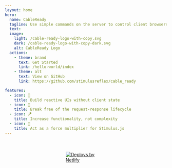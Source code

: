```yaml
---
layout: home
hero:
  name: CableReady
  tagline: Use simple commands on the server to control client browsers in real-time
  text:
  image:
    light: /cable-ready-logo-with-copy.svg
    dark: /cable-ready-logo-with-copy-dark.svg
    alt: CableReady Logo
  actions:
    - theme: brand
      text: Get Started
      link: /hello-world/index
    - theme: alt
      text: View on GitHub
      link: https://github.com/stimulusreflex/cable_ready

features:
  - icon: 🥏
    title: Build reactive UIs without client state
  - icon: 🤹
    title: Break free of the request-response lifecycle
  - icon: 🪁
    title: Increase functionality, not complexity
  - icon: 🔨
    title: Act as a force multiplier for Stimulus.js
---
```


<style>
:root {
  --vp-c-brand: #478EA5;
  --vp-button-brand-hover-bg: #478EA5;
  --vp-button-brand-border: var(--vp-button-alt-hover-border);
  --vp-button-brand-hover-border: var(--vp-button-alt-hover-border);
  --vp-home-hero-name-color: transparent;
  --vp-home-hero-name-background: #478EA5;
}
</style>

<div style="margin-left: auto; margin-right: auto; margin-top: 50px; width: 125px;">
  <a href="https://www.netlify.com">
    <img src="https://www.netlify.com/v3/img/components/netlify-color-accent.svg" alt="Deploys by Netlify" />
  </a>
</div>
